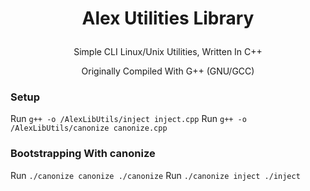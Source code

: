 # <p align="center"> Alex Utilities Library 
<p align="center"> Simple CLI Linux/Unix Utilities, Written In C++ 
<p align="center"> Originally Compiled With G++ (GNU/GCC) 

### Setup  
Run `g++ -o /AlexLibUtils/inject inject.cpp`
Run `g++ -o /AlexLibUtils/canonize canonize.cpp`

### Bootstrapping With canonize 
Run `./canonize canonize ./canonize`
Run `./canonize inject ./inject`
